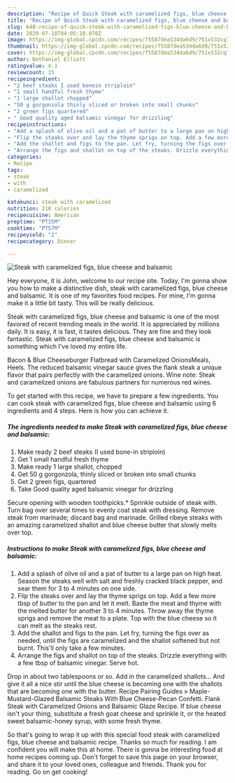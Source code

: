 ```yaml
---
description: "Recipe of Quick Steak with caramelized figs, blue cheese and balsamic"
title: "Recipe of Quick Steak with caramelized figs, blue cheese and balsamic"
slug: 648-recipe-of-quick-steak-with-caramelized-figs-blue-cheese-and-balsamic
date: 2020-07-10T04:05:10.070Z
image: https://img-global.cpcdn.com/recipes/f5587dea534da6d9/751x532cq70/steak-with-caramelized-figs-blue-cheese-and-balsamic-recipe-main-photo.jpg
thumbnail: https://img-global.cpcdn.com/recipes/f5587dea534da6d9/751x532cq70/steak-with-caramelized-figs-blue-cheese-and-balsamic-recipe-main-photo.jpg
cover: https://img-global.cpcdn.com/recipes/f5587dea534da6d9/751x532cq70/steak-with-caramelized-figs-blue-cheese-and-balsamic-recipe-main-photo.jpg
author: Nathaniel Elliott
ratingvalue: 4.1
reviewcount: 15
recipeingredient:
- "2 beef steaks I used bonein striploin"
- "1 small handful fresh thyme"
- "1 large shallot chopped"
- "50 g gorgonzola thinly sliced or broken into small chunks"
- "2 green figs quartered"
- " Good quality aged balsamic vinegar for drizzling"
recipeinstructions:
- "Add a splash of olive oil and a pat of butter to a large pan on high heat. Season the steaks well with salt and freshly cracked black pepper, and sear them for 3 to 4 minutes on one side."
- "Flip the steaks over and lay the thyme sprigs on top. Add a few more tbsp of butter to the pan and let it melt. Baste the meat and thyme with the melted butter for another 3 to 4 minutes. Throw away the thyme sprigs and remove the meat to a plate. Top with the blue cheese so it can melt as the steaks rest."
- "Add the shallot and figs to the pan. Let fry, turning the figs over as needed, until the figs are caramelized and the shallot softened but not burnt. This&#39;ll only take a few minutes."
- "Arrange the figs and shallot on top of the steaks. Drizzle everything with a few tbsp of balsamic vinegar. Serve hot."
categories:
- Recipe
tags:
- steak
- with
- caramelized

katakunci: steak with caramelized 
nutrition: 210 calories
recipecuisine: American
preptime: "PT15M"
cooktime: "PT57M"
recipeyield: "2"
recipecategory: Dinner

---
```



![Steak with caramelized figs, blue cheese and balsamic](https://img-global.cpcdn.com/recipes/f5587dea534da6d9/751x532cq70/steak-with-caramelized-figs-blue-cheese-and-balsamic-recipe-main-photo.jpg)

Hey everyone, it is John, welcome to our recipe site. Today, I'm gonna show you how to make a distinctive dish, steak with caramelized figs, blue cheese and balsamic. It is one of my favorites food recipes. For mine, I'm gonna make it a little bit tasty. This will be really delicious.

Steak with caramelized figs, blue cheese and balsamic is one of the most favored of recent trending meals in the world. It is appreciated by millions daily. It is easy, it is fast, it tastes delicious. They are fine and they look fantastic. Steak with caramelized figs, blue cheese and balsamic is something which I've loved my entire life.

Bacon &amp; Blue Cheeseburger Flatbread with Caramelized OnionsMeals, Heels. The reduced balsamic vinegar sauce gives the flank steak a unique flavor that pairs perfectly with the caramelized onions. Wine note: Steak and caramelized onions are fabulous partners for numerous red wines.


To get started with this recipe, we have to prepare a few ingredients. You can cook steak with caramelized figs, blue cheese and balsamic using 6 ingredients and 4 steps. Here is how you can achieve it.

<!--inarticleads1-->

##### The ingredients needed to make Steak with caramelized figs, blue cheese and balsamic:

1. Make ready 2 beef steaks (I used bone-in striploin)
1. Get 1 small handful fresh thyme
1. Make ready 1 large shallot, chopped
1. Get 50 g gorgonzola, thinly sliced or broken into small chunks
1. Get 2 green figs, quartered
1. Take  Good quality aged balsamic vinegar for drizzling


Secure opening with wooden toothpicks.* Sprinkle outside of steak with. Turn bag over several times to evenly coat steak with dressing. Remove steak from marinade; discard bag and marinade. Grilled ribeye steaks with an amazing caramelized shallot and blue cheese butter that slowly melts over top. 

<!--inarticleads2-->

##### Instructions to make Steak with caramelized figs, blue cheese and balsamic:

1. Add a splash of olive oil and a pat of butter to a large pan on high heat. Season the steaks well with salt and freshly cracked black pepper, and sear them for 3 to 4 minutes on one side.
1. Flip the steaks over and lay the thyme sprigs on top. Add a few more tbsp of butter to the pan and let it melt. Baste the meat and thyme with the melted butter for another 3 to 4 minutes. Throw away the thyme sprigs and remove the meat to a plate. Top with the blue cheese so it can melt as the steaks rest.
1. Add the shallot and figs to the pan. Let fry, turning the figs over as needed, until the figs are caramelized and the shallot softened but not burnt. This&#39;ll only take a few minutes.
1. Arrange the figs and shallot on top of the steaks. Drizzle everything with a few tbsp of balsamic vinegar. Serve hot.


Drop in about two tablespoons or so. Add in the caramelized shallots… And give it all a nice stir until the blue cheese is becoming one with the shallots that are becoming one with the butter. Recipe Pairing Guides » Maple-Mustard-Glazed Balsamic Steaks With Blue Cheese-Pecan Confetti. Flank Steak with Caramelized Onions and Balsamic Glaze Recipe. If blue cheese isn&#39;t your thing, substitute a fresh goat cheese and sprinkle it, or the heated sweet balsamic-honey syrup, with some fresh thyme. 

So that's going to wrap it up with this special food steak with caramelized figs, blue cheese and balsamic recipe. Thanks so much for reading. I am confident you will make this at home. There is gonna be interesting food at home recipes coming up. Don't forget to save this page on your browser, and share it to your loved ones, colleague and friends. Thank you for reading. Go on get cooking!
